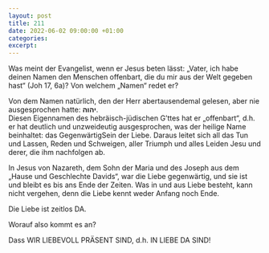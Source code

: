 ```yaml
---
layout: post
title: 211
date: 2022-06-02 09:00:00 +01:00
categories: 
excerpt: 
---
```


Was meint der Evangelist, wenn er Jesus beten lässt: „Vater, ich habe deinen Namen den Menschen offenbart, die du mir aus der Welt gegeben hast“ (Joh 17, 6a)? Von welchem „Namen“ redet er?

Von dem Namen natürlich, den der Herr abertausendemal gelesen, aber nie ausgesprochen hatte: **יהוה**.\
Diesen Eigennamen des hebräisch-jüdischen G’ttes hat er „offenbart“, d.h. er hat deutlich und unzweideutig ausgesprochen, was der heilige Name beinhaltet: das GegenwärtigSein der Liebe. Daraus leitet sich all das Tun und Lassen, Reden und Schweigen, aller Triumph und alles Leiden Jesu und derer, die ihm nachfolgen ab.

In Jesus von Nazareth, dem Sohn der Maria und des Joseph aus dem „Hause und Geschlechte Davids“, war die Liebe gegenwärtig, und sie ist und bleibt es bis ans Ende der Zeiten. Was in und aus Liebe besteht, kann nicht vergehen, denn die Liebe kennt weder Anfang noch Ende.

Die Liebe ist zeitlos DA.

Worauf also kommt es an?

Dass WIR LIEBEVOLL PRÄSENT SIND, d.h. IN LIEBE DA SIND!
